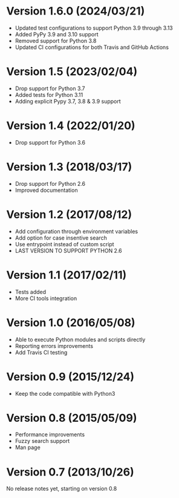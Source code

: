 Version 1.6.0 (2024/03/21)
===
  - Updated test configurations to support Python 3.9 through 3.13
  - Added PyPy 3.9 and 3.10 support
  - Removed support for Python 3.8
  - Updated CI configurations for both Travis and GitHub Actions

Version 1.5 (2023/02/04)
===
  - Drop support for Python 3.7
  - Added tests for Python 3.11
  - Adding explicit Pypy 3.7, 3.8 & 3.9 support

Version 1.4 (2022/01/20)
===
  - Drop support for Python 3.6

Version 1.3 (2018/03/17)
===
  - Drop support for Python 2.6
  - Improved documentation

Version 1.2 (2017/08/12)
===
  - Add configuration through environment variables
  - Add option for case insentive search
  - Use entrypoint instead of custom script
  - LAST VERSION TO SUPPORT PYTHON 2.6

Version 1.1 (2017/02/11)
===
  - Tests added
  - More CI tools integration

Version 1.0 (2016/05/08)
===
  - Able to execute Python modules  and scripts directly
  - Reporting errors improvements
  - Add Travis CI testing

Version 0.9 (2015/12/24)
===

  - Keep the code compatible with Python3

Version 0.8 (2015/05/09)
===

  - Performance improvements
  - Fuzzy search support
  - Man page

Version 0.7 (2013/10/26)
===
No release notes yet, starting on version 0.8
